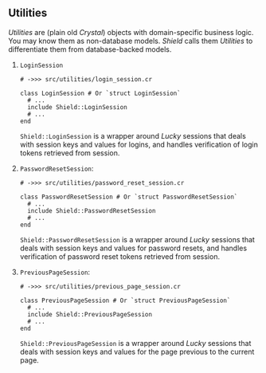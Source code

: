## Utilities

*Utilities* are (plain old *Crystal*) objects with domain-specific business logic. You may know them as non-database models. *Shield* calls them *Utilities* to differentiate them from database-backed models.

1. `LoginSession`

   ```crystal
   # ->>> src/utilities/login_session.cr

   class LoginSession # Or `struct LoginSession`
     # ...
     include Shield::LoginSession
     # ...
   end
   ```

   `Shield::LoginSession` is a wrapper around *Lucky* sessions that deals with session keys and values for logins, and handles verification of login tokens retrieved from session.

1. `PasswordResetSession`:

   ```crystal
   # ->>> src/utilities/password_reset_session.cr

   class PasswordResetSession # Or `struct PasswordResetSession`
     # ...
     include Shield::PasswordResetSession
     # ...
   end
   ```

   `Shield::PasswordResetSession` is a wrapper around *Lucky* sessions that deals with session keys and values for password resets, and handles verification of password reset tokens retrieved from session.

1. `PreviousPageSession`:

   ```crystal
   # ->>> src/utilities/previous_page_session.cr

   class PreviousPageSession # Or `struct PreviousPageSession`
     # ...
     include Shield::PreviousPageSession
     # ...
   end
   ```

   `Shield::PreviousPageSession` is a wrapper around *Lucky* sessions that deals with session keys and values for the page previous to the current page.
